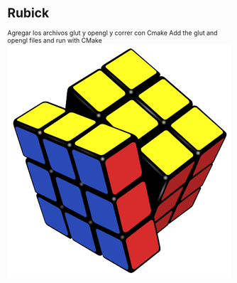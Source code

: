 # Rubick
Agregar los archivos glut y opengl y correr con Cmake
Add the glut and opengl files and run with CMake
<img src="https://github.com/capijose1/Rubick/blob/57103ccca8cd7daadead0ecf76c72ad94c8b0e06/1200px-Rubik's_cube_almost_solved.svg.png" alt="My cool logo"/>
